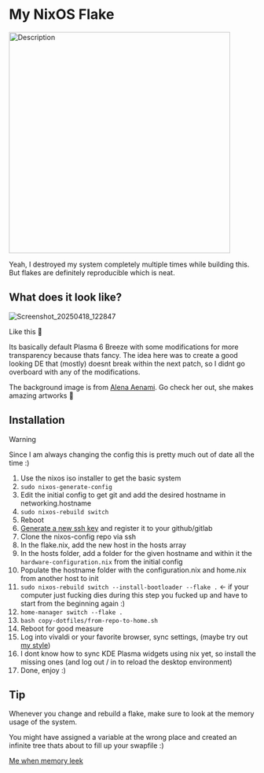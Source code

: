# My NixOS Flake

<img src="https://github.com/user-attachments/assets/d01d1363-8a59-4cd7-8c2c-b340982a4fc8" alt="Description" width="450ch" height=auto>

Yeah, I destroyed my system completely multiple times while building this. 
But flakes are definitely reproducible which is neat.

## What does it look like?

![Screenshot_20250418_122847](https://github.com/user-attachments/assets/208d8c45-3919-49e6-af4b-a38eb07e7f9b)

Like this 👀

Its basically default Plasma 6 Breeze with some modifications for more transparency because thats fancy. The idea here was to create a good looking DE that (mostly) doesnt break within the next patch, so I didnt go overboard with any of the modifications. 

The background image is from [Alena Aenami](https://www.artstation.com/artwork/n0mwQo). Go check her out, she makes amazing artworks 👀

## Installation

> [!WARNING]  
> Since I am always changing the config this is pretty much out of date all the time :)

1. Use the nixos iso installer to get the basic system
2. `sudo nixos-generate-config`
3. Edit the initial config to get git and add the desired hostname in networking.hostname
4. `sudo nixos-rebuild switch`
5. Reboot
6. [Generate a new ssh key](https://docs.github.com/en/authentication/connecting-to-github-with-ssh/generating-a-new-ssh-key-and-adding-it-to-the-ssh-agent) and register it to your github/gitlab
7. Clone the nixos-config repo via ssh
8. In the flake.nix, add the new host in the hosts array
9. In the hosts folder, add a folder for the given hostname and within it the `hardware-configuration.nix` from the initial config
10. Populate the hostname folder with the configuration.nix and home.nix from another host to init
11. `sudo nixos-rebuild switch --install-bootloader --flake .` <- if your computer just fucking dies during this step you fucked up and have to start from the beginning again :)
12. `home-manager switch --flake .`
13. `bash copy-dotfiles/from-repo-to-home.sh`
14. Reboot for good measure
15. Log into vivaldi or your favorite browser, sync settings, (maybe try out [my style](https://github.com/jnccd/vivaldi-style))
16. I dont know how to sync KDE Plasma widgets using nix yet, so install the missing ones (and log out / in to reload the desktop environment)
17. Done, enjoy :)

## Tip

Whenever you change and rebuild a flake, make sure to look at the memory usage of the system. 

You might have assigned a variable at the wrong place and created an infinite tree thats about to fill up your swapfile :)

[Me when memory leek](https://www.reddit.com/r/196/comments/13z6p1x/hatsune_miku_devouring_her_leek/)
